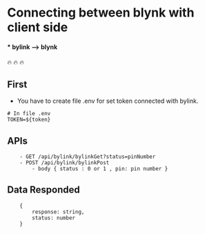 # Connecting between blynk with client side

#### \* bylink --> blynk

:fire: :fire: :fire:

## First

- You have to create file .env for set token connected with bylink.

```
# In file .env
TOKEN=${token}
```

## APIs

```
    - GET /api/bylink/bylinkGet?status=pinNumber
    - POST /api/bylink/bylinkPost
        - body { status : 0 or 1 , pin: pin number }
```

## Data Responded

```
    {
        response: string,
        status: number
    }
```
